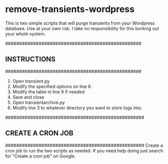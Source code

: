 # remove-transients-wordpress
This is two simple scripts that will purge transients from your Wordpress database. Use at your own risk.
I take no responsibility for this borking out your whole system.

#################################################
##              INSTRUCTIONS                   ##
#################################################
1. Open transient.py
2. Modify the specified options on line 6
3. Modify the table in line 9 if needed
4. Save and close
5. Open transientarchive.py
6. Modify line 3 to whatever directory you want to store logs into.

##################################################
##              CREATE A CRON JOB               ##
##################################################
Create a cron job to run the two scripts as needed. If you need help doing just search for "Create a cron job" on Google.

